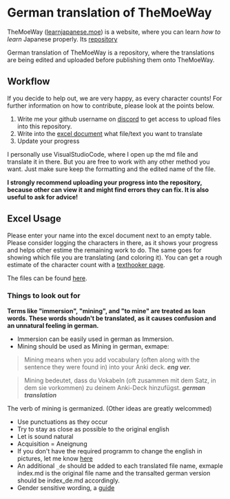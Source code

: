 # German translation of TheMoeWay
TheMoeWay ([learnjapanese.moe](learnjapanese.moe)) is a website, where you can learn *how to learn* Japanese properly. 
Its [repository](https://github.com/shoui520/shoui520.github.io)

German translation of TheMoeWay is a repository, where the translations are being edited and uploaded before publishing them onto TheMoeWay.

## __Workflow__

If you decide to help out, we are very happy, as every character counts! For further information on how to contribute, please look at the points below.

1. Write me your github username on [discord](https://discordid.netlify.app/?id=250351201923629058) to get access to upload files into this repository.
2. Write into the [excel document](https://docs.google.com/spreadsheets/d/1aAt00LrzuwAo22To2NgMUlkcVN71owEfSMqBlsPlnag/edit#gid=686614865) what file/text you want to translate
3. Update your progress

I personally use VisualStudioCode, where I open up the md file and translate it in there. But you are free to work with any other method you want. Just make sure keep the formatting and the edited name of the file.

__I strongly recommend uploading your progress into the repository, because other can view it and might find errors they can fix. It is also useful to ask for advice!__

## __Excel Usage__

Please enter your name into the excel document next to an empty table. Please consider logging the characters in there, as it shows your progress and helps other estime the remaining work to do. The same goes for showing which file you are translating (and coloring it). You can get a rough estimate of the character count with a [texthooker page](https://learnjapanese.moe/texthooker.html).
 
The files can be found [here](https://github.com/shoui520/shoui520.github.io/tree/master/docs).

### __Things to look out for__

__Terms like "immersion", "mining", and "to mine" are treated as loan words. These words shoudn't be translated, as it causes confusion and an unnatural feeling in german.__

- Immersion can be easily used in german as Immersion.
- Mining should be used as Mining in german, exmape:

> Mining means when you add vocabulary (often along with the sentence they were found in) into your Anki deck. ***eng ver.***

> Mining bedeutet, dass du Vokabeln (oft zusammen mit dem Satz, in dem sie vorkommen) zu deinem Anki-Deck hinzufügst. ***german translation***

The verb of mining is germanized. (Other ideas are greatly welcommed)

- Use punctuations as they occur
- Try to stay as close as possible to the original english
- Let is sound natural
- Acquisition = Aneignung
- If you don't have the required programm to change the english in pictures, let me know [here](https://discordid.netlify.app/?id=250351201923629058) 
- An additional `_de` should be added to each translated file name, exmaple index.md is the original file name and the transalted german version should be index_de.md accordingly.
- Gender sensitive wording, a [guide](https://tu-dresden.de/gsw/slk/germanistik/mwndl/ressourcen/dateien/studium/Gendersensible_Sprache_Professur_neu.pdf?lang=de)
